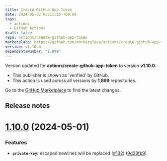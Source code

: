 ```yaml
---
title: Create GitHub App Token
date: 2024-05-02 03:11:26 +00:00
tags:
  - actions
  - GitHub Actions
draft: false
repo: actions/create-github-app-token
marketplace: https://github.com/marketplace/actions/create-github-app-token
version: v1.10.0
dependentsNumber: "1,899"
---
```



Version updated for **actions/create-github-app-token** to version **v1.10.0**.
- This publisher is shown as 'verified' by GitHub.
- This action is used across all versions by **1,899** repositories.

Go to the [GitHub Marketplace](https://github.com/marketplace/actions/create-github-app-token) to find the latest changes.

## Release notes

# [1.10.0](https://github.com/actions/create-github-app-token/compare/v1.9.3...v1.10.0) (2024-05-01)


### Features

* **`private-key`:** escaped newlines will be replaced ([#132](https://github.com/actions/create-github-app-token/issues/132)) ([9d23fb9](https://github.com/actions/create-github-app-token/commit/9d23fb93dd620572046d85c7c1032b488c12514f))




